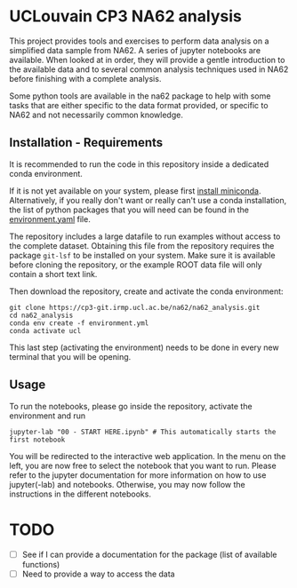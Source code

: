 # UCLouvain CP3 NA62 analysis

This project provides tools and exercises to perform data analysis on a simplified data sample from NA62.
A series of jupyter notebooks are available. When looked at in order, they will provide a gentle introduction to the available data and to
several common analysis techniques used in NA62 before finishing with a complete analysis.

Some python tools are available in the na62 package to help with some tasks that are either specific to the data format provided, or specific to NA62 and not necessarily common knowledge.

## Installation - Requirements
It is recommended to run the code in this repository inside a dedicated conda environment.

If it is not yet available on your system, please first [install miniconda](https://conda.io/projects/conda/en/stable/user-guide/install/index.html).
Alternatively, if you really don't want or really can't use a conda installation, the list of python packages that you will need can be found in the [environment.yaml](environment.yml) file.

The repository includes a large datafile to run examples without access to the complete dataset. Obtaining this file from the repository requires the package `git-lsf` to be installed on your system. Make sure it is available before cloning the repository, or the example ROOT data file will only contain a short text link.

Then download the repository, create and activate the conda environment:
```
git clone https://cp3-git.irmp.ucl.ac.be/na62/na62_analysis.git
cd na62_analysis
conda env create -f environment.yml
conda activate ucl
```

This last step (activating the environment) needs to be done in every new terminal that you will be opening.

## Usage
To run the notebooks, please go inside the repository, activate the environment and run
```
jupyter-lab "00 - START HERE.ipynb" # This automatically starts the first notebook
```

You will be redirected to the interactive web application. In the menu on the left, you are now free to select the notebook that you want to run.
Please refer to the jupyter documentation for more information on how to use jupyter(-lab) and notebooks.
Otherwise, you may now follow the instructions in the different notebooks.


# TODO
 - [ ] See if I can provide a documentation for the package (list of available functions)
 - [ ] Need to provide a way to access the data
